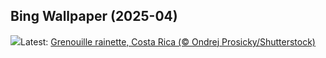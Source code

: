 ## Bing Wallpaper (2025-04)
![](https://www.bing.com/th?id=OHR.TicanFrog_FR-FR5747392507_UHD.jpg&w=1000)Latest: [Grenouille rainette, Costa Rica (© Ondrej Prosicky/Shutterstock)](https://www.bing.com/th?id=OHR.TicanFrog_FR-FR5747392507_UHD.jpg)